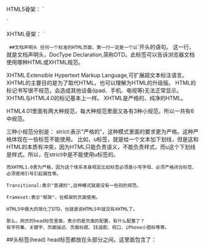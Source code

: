 ##
HTML5骨架：
`
<!DOCTYPE html>
<html lang="en">
<head>
  <meta charset="UTF-8">
  <title>Document</title>
</head>
<body>
  
</body>
</html>

`

XHTML骨架：
`
<!DOCTYPE html PUBLIC "-//W3C//DTD XHTML 1.0 Transitional//EN" "http://www.w3.org/TR/xhtml1/DTD/xhtml1-transitional.dtd">
<html xmlns="http://www.w3.org/1999/xhtml" xml:lang="en">
<head>
  <meta http-equiv="Content-Type" content="text/html;charset=UTF-8">
  <title>Document</title>
</head>
<body>
  
</body>
</html>

`
##文档声明头
  任何一个标准的HTML页面，第一行一定是一个以`<!DOCTYPE ......>`开头的语句。
  这一行，就是文档声明头，DocType Declaration,简称DTD。此标签可以告诉浏览器文档使用哪种HTML或XHTML规范。

  XHTML:Extensible Hypertext Markup Language,可扩展超文本标注语言。
  XHTML的主要目的是为了取代HTML，也可以理解为HTML的升级版。
  HTML的标记书写很不规范，会造成其他设备(ipad、手机、电视等)无法正常显示。
  XHTML与HTML4.0的标记基本上一样。
  XHTML是严格的、纯净的HTML。

  HTML4.01里面有两大种规范，每大种规范里面又各有3种小规范。所以一共有6中规范。
  
  三种小规范分别是：
    strict:表示"严格的"，这种模式里面的要求更为严格。这种严格体现在一些标签不能使用。 比如，u标签，就是给一个文本加下划线，但是这和HTML的本质有冲突，因为HTML只能负责语义，不能负责样式，而u这个下划线是样式。所以，在strict中是不能使用u标签的。

    而XHTML1.0更为严格，因为这个体系本身规定比如标签必须是小写字母、必须严格闭合标签、必须使用引号引起属性等。

    Transitional:表示"普通的",这种模式就是没有一些别的规范。

    Frameset:表示"框架"，在框架的页面使用。

    HTML5中极大的简化了DTD，也就是说HTML5中就没有XHTML了。

    那么，网页的head标签里面，表示的是页面的配置，有什么配置了？
    有字符集、关键字、页面描述、页面标题、IE适配、视口、iPhone小图标等等。

##头标签(head)
  head标签都放在头部分之间。这里面包含了：<title>、<base>、<meat>、<link>、<style>。
    <title>：指定整个网页的标题，在浏览器最上方显示。
    <meta>:提供有关页面的基本信息。
    <link>：定义文档与外部资源的关系。
    <style>：定义内部样式表与网页的关系。

## <meta> 标签
  `<meta http-equiv="refresh" content="3;http://www.baidu.com">`
  这个标签的意思是：3秒后，自动跳转到百度页面。
  
  常见的集中meta标签：
    1、字符集 charset:
    `<meta http-equiv="Content-Type" content="text/html;charset=UTF-8">`

    字符集用meta标签中的`charset`定义，meta表示"元"。"元"配置，就是表示基本的配置项目。

    charset就是charactor set(即"字符集")。

    浏览器就是通过meta来看网页是什么字符集的。如果保持的时候，meta写的和声明的不匹配，那么浏览器就是乱码。

    2、视口 viewport:
      `<meta name="viewport" content="width=device-width,initial-scale=1.0">`

      `width=device-width`:表示视口宽度等于屏幕宽度。

    3、定义"关键字":
      例如：
        `<meta name="keywords" content="网易，邮箱，游戏，新闻，体育，女性，论坛">`

        这些关键词，就是告诉搜索引擎，这个网页时干嘛的，能够提高搜索命中率。让别人能够找到你。

    4、定义"页面描述":
      meta 除了可以设置字符集，还可以设置关键字和页面描述。

      只要设置Description页面描述，那么百度搜索结果，就能够显示这些语句，这个技术叫:SEO(search engine optimization，搜索引擎优化)。
